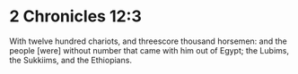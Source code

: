 # 2 Chronicles 12:3

With twelve hundred chariots, and threescore thousand horsemen: and the people [were] without number that came with him out of Egypt; the Lubims, the Sukkiims, and the Ethiopians.